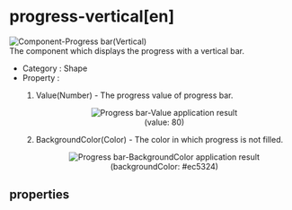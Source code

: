 # progress-vertical[en]
![Component-Progress bar(Vertical)][progress-vertical-01]  
The component which displays the progress with a vertical bar.

- Category : Shape
- Property :
    1. Value(Number) - The progress value of progress bar.  
      <figure style="text-align: center;">
      ![Progress bar-Value application result][progress-vertical-02]  
      <figurecaption>(value: 80)</figurecaption>
      </figure>

    2. BackgroundColor(Color) - The color in which progress is not filled.  
      <figure style="text-align: center;">
      ![Progress bar-BackgroundColor application result][progress-vertical-03]  
      <figurecaption>(backgroundColor: #ec5324)</figurecaption>
      </figure>


[progress-vertical-01]: ../images/progress-vertical-01.png

[progress-vertical-02]: ../images/progress-vertical-02.png

[progress-vertical-03]: ../images/progress-vertical-03.png

## properties

### 
